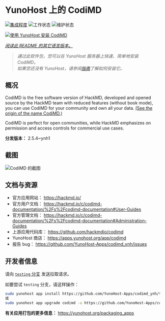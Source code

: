 <!--
注意：此 README 由 <https://github.com/YunoHost/apps/tree/master/tools/readme_generator> 自动生成
请勿手动编辑。
-->

# YunoHost 上的 CodiMD

[![集成程度](https://dash.yunohost.org/integration/codimd.svg)](https://ci-apps.yunohost.org/ci/apps/codimd/) ![工作状态](https://ci-apps.yunohost.org/ci/badges/codimd.status.svg) ![维护状态](https://ci-apps.yunohost.org/ci/badges/codimd.maintain.svg)

[![使用 YunoHost 安装 CodiMD](https://install-app.yunohost.org/install-with-yunohost.svg)](https://install-app.yunohost.org/?app=codimd)

*[阅读此 README 的其它语言版本。](./ALL_README.md)*

> *通过此软件包，您可以在 YunoHost 服务器上快速、简单地安装 CodiMD。*  
> *如果您还没有 YunoHost，请参阅[指南](https://yunohost.org/install)了解如何安装它。*

## 概况

CodiMD is the free software version of HackMD, developed and opened source by the HackMD team with reduced features (without book mode), you can use CodiMD for your community and own all your data. [(See the origin of the name CodiMD.)](https://github.com/hackmdio/codimd/issues/720)

CodiMD is perfect for open communities, while HackMD emphasizes on permission and access controls for commercial use cases.

**分发版本：** 2.5.4~ynh1

## 截图

![CodiMD 的截图](./doc/screenshots/screenshot.png)

## 文档与资源

- 官方应用网站： <https://hackmd.io/>
- 官方用户文档： <https://hackmd.io/c/codimd-documentation/%2Fs%2Fcodimd-documentation#User-Guides>
- 官方管理文档： <https://hackmd.io/c/codimd-documentation/%2Fs%2Fcodimd-documentation#Administration-Guides>
- 上游应用代码库： <https://github.com/hackmdio/codimd>
- YunoHost 商店： <https://apps.yunohost.org/app/codimd>
- 报告 bug： <https://github.com/YunoHost-Apps/codimd_ynh/issues>

## 开发者信息

请向 [`testing` 分支](https://github.com/YunoHost-Apps/codimd_ynh/tree/testing) 发送拉取请求。

如要尝试 `testing` 分支，请这样操作：

```bash
sudo yunohost app install https://github.com/YunoHost-Apps/codimd_ynh/tree/testing --debug
或
sudo yunohost app upgrade codimd -u https://github.com/YunoHost-Apps/codimd_ynh/tree/testing --debug
```

**有关应用打包的更多信息：** <https://yunohost.org/packaging_apps>
